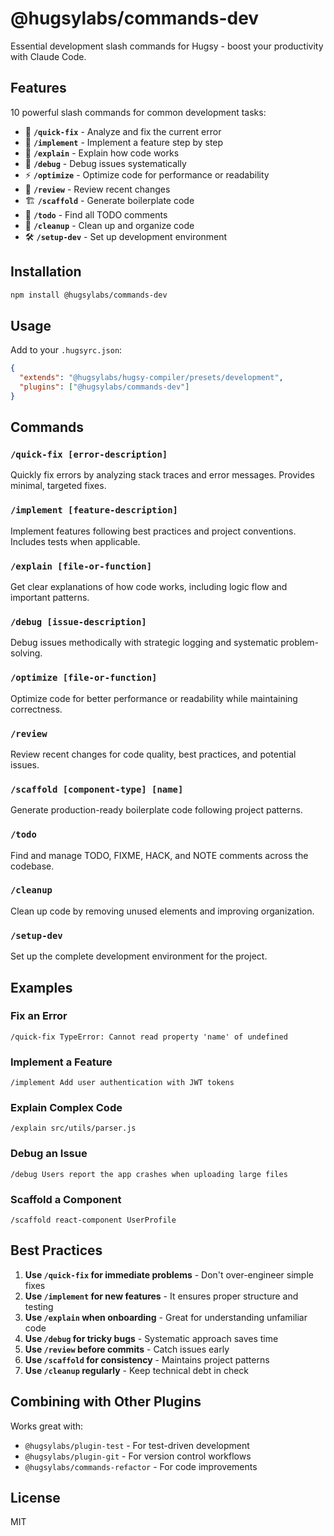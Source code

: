 # @hugsylabs/commands-dev

Essential development slash commands for Hugsy - boost your productivity with Claude Code.

## Features

10 powerful slash commands for common development tasks:

- 🔧 **`/quick-fix`** - Analyze and fix the current error
- 🚀 **`/implement`** - Implement a feature step by step
- 📖 **`/explain`** - Explain how code works
- 🐛 **`/debug`** - Debug issues systematically
- ⚡ **`/optimize`** - Optimize code for performance or readability
- 👀 **`/review`** - Review recent changes
- 🏗️ **`/scaffold`** - Generate boilerplate code
- 📝 **`/todo`** - Find all TODO comments
- 🧹 **`/cleanup`** - Clean up and organize code
- 🛠️ **`/setup-dev`** - Set up development environment

## Installation

```bash
npm install @hugsylabs/commands-dev
```

## Usage

Add to your `.hugsyrc.json`:

```json
{
  "extends": "@hugsylabs/hugsy-compiler/presets/development",
  "plugins": ["@hugsylabs/commands-dev"]
}
```

## Commands

### `/quick-fix [error-description]`

Quickly fix errors by analyzing stack traces and error messages. Provides minimal, targeted fixes.

### `/implement [feature-description]`

Implement features following best practices and project conventions. Includes tests when applicable.

### `/explain [file-or-function]`

Get clear explanations of how code works, including logic flow and important patterns.

### `/debug [issue-description]`

Debug issues methodically with strategic logging and systematic problem-solving.

### `/optimize [file-or-function]`

Optimize code for better performance or readability while maintaining correctness.

### `/review`

Review recent changes for code quality, best practices, and potential issues.

### `/scaffold [component-type] [name]`

Generate production-ready boilerplate code following project patterns.

### `/todo`

Find and manage TODO, FIXME, HACK, and NOTE comments across the codebase.

### `/cleanup`

Clean up code by removing unused elements and improving organization.

### `/setup-dev`

Set up the complete development environment for the project.

## Examples

### Fix an Error

```
/quick-fix TypeError: Cannot read property 'name' of undefined
```

### Implement a Feature

```
/implement Add user authentication with JWT tokens
```

### Explain Complex Code

```
/explain src/utils/parser.js
```

### Debug an Issue

```
/debug Users report the app crashes when uploading large files
```

### Scaffold a Component

```
/scaffold react-component UserProfile
```

## Best Practices

1. **Use `/quick-fix` for immediate problems** - Don't over-engineer simple fixes
2. **Use `/implement` for new features** - It ensures proper structure and testing
3. **Use `/explain` when onboarding** - Great for understanding unfamiliar code
4. **Use `/debug` for tricky bugs** - Systematic approach saves time
5. **Use `/review` before commits** - Catch issues early
6. **Use `/scaffold` for consistency** - Maintains project patterns
7. **Use `/cleanup` regularly** - Keep technical debt in check

## Combining with Other Plugins

Works great with:

- `@hugsylabs/plugin-test` - For test-driven development
- `@hugsylabs/plugin-git` - For version control workflows
- `@hugsylabs/commands-refactor` - For code improvements

## License

MIT
